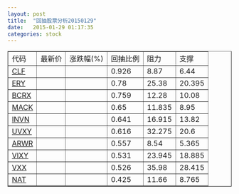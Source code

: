 ```yaml
---
layout: post
title:  "回抽股票分析20150129"
date:   2015-01-29 01:17:35
categories: stock
---
```

<script type="text/javascript">
var stockList = []
stockList.push('gb_clf');
stockList.push('gb_ery');
stockList.push('gb_bcrx');
stockList.push('gb_mack');
stockList.push('gb_invn');
stockList.push('gb_uvxy');
stockList.push('gb_arwr');
stockList.push('gb_vixy');
stockList.push('gb_vxx');
stockList.push('gb_nat');
</script>
<table border="1">
 <tr>
 <td>代码</td>
 <td>最新价</td>
 <td>涨跌幅(%)</td>
 <td>回抽比例</td>
 <td>阻力</td>
 <td>支撑</td>
</tr>
  <tr id="clf">
  <td><a href="http://stock.finance.sina.com.cn/usstock/quotes/CLF.html" target="_blank">CLF</a></td><td></td><td></td><td>0.926</td><td>8.87</td><td>6.44</td></tr>
  <tr id="ery">
  <td><a href="http://stock.finance.sina.com.cn/usstock/quotes/ERY.html" target="_blank">ERY</a></td><td></td><td></td><td>0.78</td><td>25.38</td><td>20.395</td></tr>
  <tr id="bcrx">
  <td><a href="http://stock.finance.sina.com.cn/usstock/quotes/BCRX.html" target="_blank">BCRX</a></td><td></td><td></td><td>0.759</td><td>12.28</td><td>10.08</td></tr>
  <tr id="mack">
  <td><a href="http://stock.finance.sina.com.cn/usstock/quotes/MACK.html" target="_blank">MACK</a></td><td></td><td></td><td>0.65</td><td>11.835</td><td>8.95</td></tr>
  <tr id="invn">
  <td><a href="http://stock.finance.sina.com.cn/usstock/quotes/INVN.html" target="_blank">INVN</a></td><td></td><td></td><td>0.641</td><td>16.915</td><td>13.82</td></tr>
  <tr id="uvxy">
  <td><a href="http://stock.finance.sina.com.cn/usstock/quotes/UVXY.html" target="_blank">UVXY</a></td><td></td><td></td><td>0.616</td><td>32.275</td><td>20.6</td></tr>
  <tr id="arwr">
  <td><a href="http://stock.finance.sina.com.cn/usstock/quotes/ARWR.html" target="_blank">ARWR</a></td><td></td><td></td><td>0.557</td><td>8.54</td><td>5.365</td></tr>
  <tr id="vixy">
  <td><a href="http://stock.finance.sina.com.cn/usstock/quotes/VIXY.html" target="_blank">VIXY</a></td><td></td><td></td><td>0.531</td><td>23.945</td><td>18.885</td></tr>
  <tr id="vxx">
  <td><a href="http://stock.finance.sina.com.cn/usstock/quotes/VXX.html" target="_blank">VXX</a></td><td></td><td></td><td>0.526</td><td>35.98</td><td>28.415</td></tr>
  <tr id="nat">
  <td><a href="http://stock.finance.sina.com.cn/usstock/quotes/NAT.html" target="_blank">NAT</a></td><td></td><td></td><td>0.425</td><td>11.66</td><td>8.765</td></tr>
</table>
